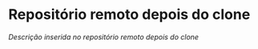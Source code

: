 # Repositório remoto depois do clone

###### Descrição inserida no repositório remoto depois do clone
